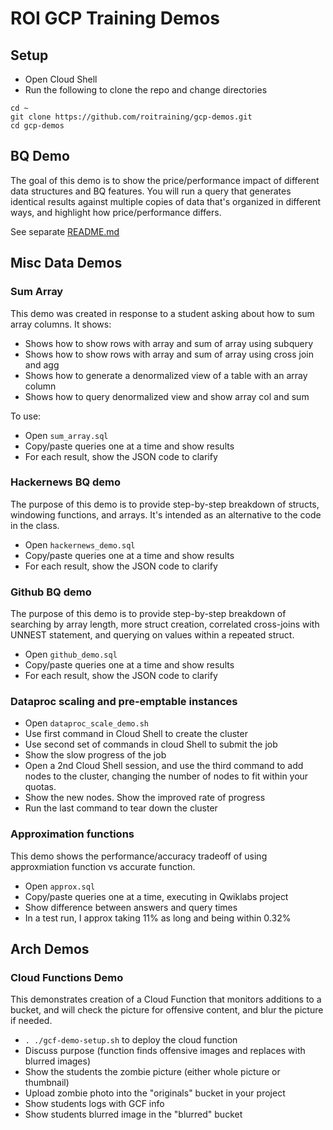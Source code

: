 # ROI GCP Training Demos

## Setup
* Open Cloud Shell
* Run the following to clone the repo and change directories
```
cd ~
git clone https://github.com/roitraining/gcp-demos.git
cd gcp-demos
```

## BQ Demo
The goal of this demo is to show the price/performance impact of different data structures and BQ features. You will run a query that generates identical results against multiple copies of data that's organized in different ways, and highlight how price/performance differs.

See separate [README.md](https://github.com/roitraining/gcp-demos/blob/master/bq-demo/README.md)

## Misc Data Demos
### Sum Array
This demo was created in response to a student asking about how to sum array columns. It shows:
* Shows how to show rows with array and sum of array using subquery
* Shows how to show rows with array and sum of array using cross join and agg
* Shows how to generate a denormalized view of a table with an array column
* Shows how to query denormalized view and show array col and sum

To use:
* Open ```sum_array.sql```
* Copy/paste queries one at a time and show results
* For each result, show the JSON code to clarify

### Hackernews BQ demo
The purpose of this demo is to provide step-by-step breakdown of structs, windowing functions, and arrays. It's intended as an alternative to the code in the class.
* Open ```hackernews_demo.sql```
* Copy/paste queries one at a time and show results
* For each result, show the JSON code to clarify

### Github BQ demo
The purpose of this demo is to provide step-by-step breakdown of searching by array length, more struct creation, correlated cross-joins with UNNEST statement, and querying on values within a repeated struct.
* Open ```github_demo.sql```
* Copy/paste queries one at a time and show results
* For each result, show the JSON code to clarify

### Dataproc scaling and pre-emptable instances
* Open ```dataproc_scale_demo.sh```
* Use first command in Cloud Shell to create the cluster
* Use second set of commands in cloud Shell to submit the job
* Show the slow progress of the job
* Open a 2nd Cloud Shell session, and use the third command to add nodes to
  the cluster, changing the number of nodes to fit within your quotas.
* Show the new nodes. Show the improved rate of progress
* Run the last command to tear down the cluster

### Approximation functions
This demo shows the performance/accuracy tradeoff of using approxmiation
function vs accurate function.
* Open ```approx.sql``` 
* Copy/paste queries one at a time, executing in Qwiklabs project
* Show difference between answers and query times
* In a test run, I approx taking 11% as long and being within 0.32%

## Arch Demos
### Cloud Functions Demo
This demonstrates creation of a Cloud Function that monitors additions to a
bucket, and will check the picture for offensive content, and blur the picture
if needed.
* ```. ./gcf-demo-setup.sh``` to deploy the cloud function
* Discuss purpose (function finds offensive images and replaces with blurred images)
* Show the students the zombie picture (either whole picture or thumbnail)
* Upload zombie photo into the "originals" bucket in your project
* Show students logs with GCF info
* Show students blurred image in the "blurred" bucket
